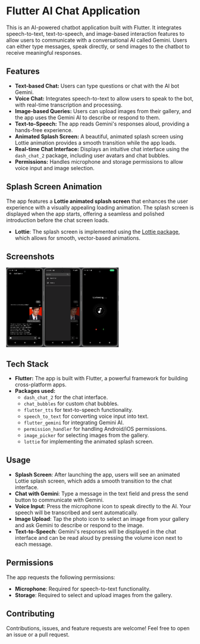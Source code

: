 # Flutter AI Chat Application

This is an AI-powered chatbot application built with Flutter. It integrates speech-to-text, text-to-speech, and image-based interaction features to allow users to communicate with a conversational AI called Gemini. Users can either type messages, speak directly, or send images to the chatbot to receive meaningful responses.

## Features

- **Text-based Chat:** Users can type questions or chat with the AI bot Gemini.
- **Voice Chat:** Integrates speech-to-text to allow users to speak to the bot, with real-time transcription and processing.
- **Image-based Queries:** Users can upload images from their gallery, and the app uses the Gemini AI to describe or respond to them.
- **Text-to-Speech:** The app reads Gemini's responses aloud, providing a hands-free experience.
- **Animated Splash Screen:** A beautiful, animated splash screen using Lottie animation provides a smooth transition while the app loads.
- **Real-time Chat Interface:** Displays an intuitive chat interface using the `dash_chat_2` package, including user avatars and chat bubbles.
- **Permissions:** Handles microphone and storage permissions to allow voice input and image selection.

## Splash Screen Animation

The app features a **Lottie animated splash screen** that enhances the user experience with a visually appealing loading animation. The splash screen is displayed when the app starts, offering a seamless and polished introduction before the chat screen loads.

- **Lottie**: The splash screen is implemented using the [Lottie package](https://pub.dev/packages/lottie), which allows for smooth, vector-based animations.

## Screenshots

<img  align="left" src="home_page.png" width="20%" height="20%">
<img  align="left" src="drawer.png" width="20%" height="20%">
<img  src="voicechat.png" width="20%" height="20%">

## Tech Stack

- **Flutter:** The app is built with Flutter, a powerful framework for building cross-platform apps.
- **Packages used:**
  - `dash_chat_2` for the chat interface.
  - `chat_bubbles` for custom chat bubbles.
  - `flutter_tts` for text-to-speech functionality.
  - `speech_to_text` for converting voice input into text.
  - `flutter_gemini` for integrating Gemini AI.
  - `permission_handler` for handling Android/iOS permissions.
  - `image_picker` for selecting images from the gallery.
  - `lottie` for implementing the animated splash screen.

## Usage

- **Splash Screen**: After launching the app, users will see an animated Lottie splash screen, which adds a smooth transition to the chat interface.
- **Chat with Gemini**: Type a message in the text field and press the send button to communicate with Gemini.
- **Voice Input**: Press the microphone icon to speak directly to the AI. Your speech will be transcribed and sent automatically.
- **Image Upload**: Tap the photo icon to select an image from your gallery and ask Gemini to describe or respond to the image.
- **Text-to-Speech**: Gemini's responses will be displayed in the chat interface and can be read aloud by pressing the volume icon next to each message.

## Permissions

The app requests the following permissions:

- **Microphone**: Required for speech-to-text functionality.
- **Storage**: Required to select and upload images from the gallery.

## Contributing

Contributions, issues, and feature requests are welcome! Feel free to open an issue or a pull request.

